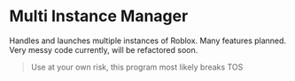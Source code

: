 # Multi Instance Manager
Handles and launches multiple instances of Roblox. Many features planned. Very messy code currently, will be refactored soon.

> Use at your own risk, this program most likely breaks TOS
